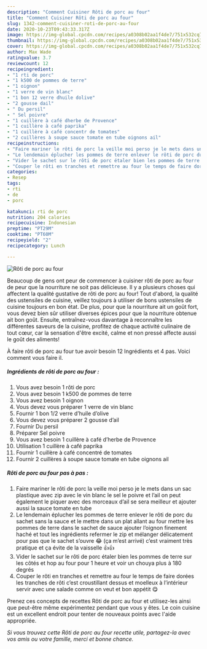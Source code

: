 ```yaml
---
description: "Comment Cuisiner Rôti de porc au four"
title: "Comment Cuisiner Rôti de porc au four"
slug: 1342-comment-cuisiner-roti-de-porc-au-four
date: 2020-10-23T09:43:33.317Z
image: https://img-global.cpcdn.com/recipes/a0308b02aa1f4de7/751x532cq70/roti-de-porc-au-four-photo-principale-de-la-recette.jpg
thumbnail: https://img-global.cpcdn.com/recipes/a0308b02aa1f4de7/751x532cq70/roti-de-porc-au-four-photo-principale-de-la-recette.jpg
cover: https://img-global.cpcdn.com/recipes/a0308b02aa1f4de7/751x532cq70/roti-de-porc-au-four-photo-principale-de-la-recette.jpg
author: Max Wade
ratingvalue: 3.7
reviewcount: 12
recipeingredient:
- "1 rti de porc"
- "1 k500 de pommes de terre"
- "1 oignon"
- "1 verre de vin blanc"
- "1 bon 12 verre dhuile dolive"
- "2 gousse dail"
- " Du persil"
- " Sel poivre"
- "1 cuillère à café dherbe de Provence"
- "1 cuillère à café paprika"
- "1 cuillère à café concentr de tomates"
- "2 cuillères à soupe sauce tomate en tube oignons ail"
recipeinstructions:
- "Faire mariner le rôti de porc la veille moi perso je le mets dans un sac plastique avec zip avec le vin blanc le sel le poivre et l’ail on peut également le piquer avec des morceaux d’ail se sera meilleur et ajouter aussi la sauce tomate en tube"
- "Le lendemain éplucher les pommes de terre enlever le rôti de porc du sachet sans la sauce et le mettre dans un plat allant au four mettre les pommes de terre dans le sachet de sauce ajouter l’oignon finement haché et tout les ingrédients refermer le zip et mélanger délicatement pour pas que le sachet s’ouvre 😂 (ça m’est arrivé) c’est vraiment très pratique et ça évite de la vaisselle 👍👍"
- "Vider le sachet sur le rôti de porc étaler bien les pommes de terre sur les côtés et hop au four pour 1 heure et voir un chouya plus à 180 degrés"
- "Couper le rôti en tranches et remettre au four le temps de faire dorées les tranches de rôti c’est croustillant dessus et moelleux à l’intérieur servir avec une salade comme on veut et bon appétit 😋"
categories:
- Resep
tags:
- rti
- de
- porc

katakunci: rti de porc 
nutrition: 204 calories
recipecuisine: Indonesian
preptime: "PT29M"
cooktime: "PT60M"
recipeyield: "2"
recipecategory: Lunch

---
```



![Rôti de porc au four](https://img-global.cpcdn.com/recipes/a0308b02aa1f4de7/751x532cq70/roti-de-porc-au-four-photo-principale-de-la-recette.jpg)

Beaucoup de gens ont peur de commencer à cuisiner rôti de porc au four de peur que la nourriture ne soit pas délicieuse. Il y a plusieurs choses qui affectent la qualité gustative de rôti de porc au four! Tout d'abord, la qualité des ustensiles de cuisine, veillez toujours à utiliser de bons ustensiles de cuisine toujours en bon état. De plus, pour que la nourriture ait un goût fort, vous devez bien sûr utiliser diverses épices pour que la nourriture obtenue ait bon goût. Ensuite, entraînez-vous davantage à reconnaître les différentes saveurs de la cuisine, profitez de chaque activité culinaire de tout cœur, car la sensation d'être excité, calme et non pressé affecte aussi le goût des aliments!

<!--inarticleads1-->

À faire rôti de porc au four tue avoir besoin 12 Ingrédients et 4 pas. Voici comment vous faire il.

##### Ingrédients de rôti de porc au four :

1. Vous avez besoin 1 rôti de porc
1. Vous avez besoin 1 k500 de pommes de terre
1. Vous avez besoin 1 oignon
1. Vous devez vous préparer 1 verre de vin blanc
1. Fournir 1 bon 1/2 verre d’huile d’olive
1. Vous devez vous préparer 2 gousse d’ail
1. Fournir  Du persil
1. Préparer  Sel poivre
1. Vous avez besoin 1 cuillère à café d’herbe de Provence
1. Utilisation 1 cuillère à café paprika
1. Fournir 1 cuillère à café concentré de tomates
1. Fournir 2 cuillères à soupe sauce tomate en tube oignons ail




<!--inarticleads2-->

##### Rôti de porc au four pas à pas :

1. Faire mariner le rôti de porc la veille moi perso je le mets dans un sac plastique avec zip avec le vin blanc le sel le poivre et l’ail on peut également le piquer avec des morceaux d’ail se sera meilleur et ajouter aussi la sauce tomate en tube
1. Le lendemain éplucher les pommes de terre enlever le rôti de porc du sachet sans la sauce et le mettre dans un plat allant au four mettre les pommes de terre dans le sachet de sauce ajouter l’oignon finement haché et tout les ingrédients refermer le zip et mélanger délicatement pour pas que le sachet s’ouvre 😂 (ça m’est arrivé) c’est vraiment très pratique et ça évite de la vaisselle 👍👍
1. Vider le sachet sur le rôti de porc étaler bien les pommes de terre sur les côtés et hop au four pour 1 heure et voir un chouya plus à 180 degrés
1. Couper le rôti en tranches et remettre au four le temps de faire dorées les tranches de rôti c’est croustillant dessus et moelleux à l’intérieur servir avec une salade comme on veut et bon appétit 😋




<!--inarticleads1-->

<p>
Prenez ces concepts de recettes Rôti de porc au four et utilisez-les ainsi que peut-être même expérimentez pendant que vous y êtes. Le coin cuisine est un excellent endroit pour tenter de nouveaux points avec l'aide appropriée.
</p>

<p>
<i>Si vous trouvez cette Rôti de porc au four recette utile, partagez-la avec vos amis ou votre famille, merci et bonne chance.</i>
</p>
